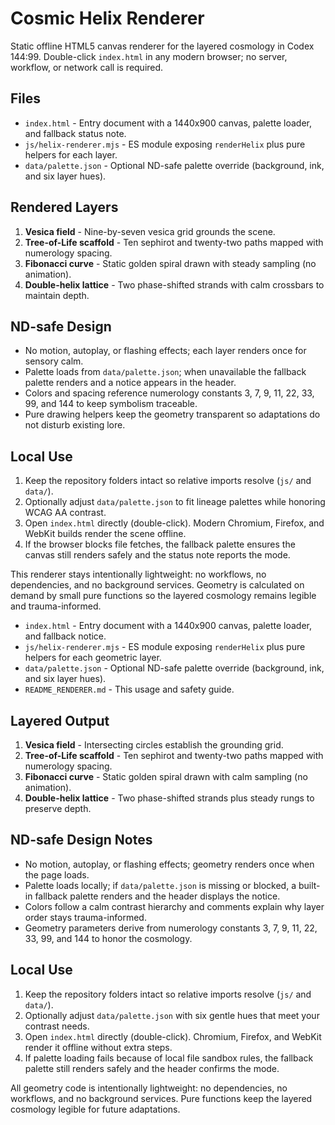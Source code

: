 # Cosmic Helix Renderer

Static offline HTML5 canvas renderer for the layered cosmology in Codex 144:99. Double-click `index.html` in any modern browser; no server, workflow, or network call is required.

## Files
- `index.html` - Entry document with a 1440x900 canvas, palette loader, and fallback status note.
- `js/helix-renderer.mjs` - ES module exposing `renderHelix` plus pure helpers for each layer.
- `data/palette.json` - Optional ND-safe palette override (background, ink, and six layer hues).

## Rendered Layers
1. **Vesica field** - Nine-by-seven vesica grid grounds the scene.
2. **Tree-of-Life scaffold** - Ten sephirot and twenty-two paths mapped with numerology spacing.
3. **Fibonacci curve** - Static golden spiral drawn with steady sampling (no animation).
4. **Double-helix lattice** - Two phase-shifted strands with calm crossbars to maintain depth.

## ND-safe Design
- No motion, autoplay, or flashing effects; each layer renders once for sensory calm.
- Palette loads from `data/palette.json`; when unavailable the fallback palette renders and a notice appears in the header.
- Colors and spacing reference numerology constants 3, 7, 9, 11, 22, 33, 99, and 144 to keep symbolism traceable.
- Pure drawing helpers keep the geometry transparent so adaptations do not disturb existing lore.

## Local Use
1. Keep the repository folders intact so relative imports resolve (`js/` and `data/`).
2. Optionally adjust `data/palette.json` to fit lineage palettes while honoring WCAG AA contrast.
3. Open `index.html` directly (double-click). Modern Chromium, Firefox, and WebKit builds render the scene offline.
4. If the browser blocks file fetches, the fallback palette ensures the canvas still renders safely and the status note reports the mode.

This renderer stays intentionally lightweight: no workflows, no dependencies, and no background services. Geometry is calculated on demand by small pure functions so the layered cosmology remains legible and trauma-informed.
- `index.html` - Entry document with a 1440x900 canvas, palette loader, and fallback notice.
- `js/helix-renderer.mjs` - ES module exposing `renderHelix` plus pure helpers for each geometric layer.
- `data/palette.json` - Optional ND-safe palette override (background, ink, and six layer hues).
- `README_RENDERER.md` - This usage and safety guide.

## Layered Output
1. **Vesica field** - Intersecting circles establish the grounding grid.
2. **Tree-of-Life scaffold** - Ten sephirot and twenty-two paths mapped with numerology spacing.
3. **Fibonacci curve** - Static golden spiral drawn with calm sampling (no animation).
4. **Double-helix lattice** - Two phase-shifted strands plus steady rungs to preserve depth.

## ND-safe Design Notes
- No motion, autoplay, or flashing effects; geometry renders once when the page loads.
- Palette loads locally; if `data/palette.json` is missing or blocked, a built-in fallback palette renders and the header displays the notice.
- Colors follow a calm contrast hierarchy and comments explain why layer order stays trauma-informed.
- Geometry parameters derive from numerology constants 3, 7, 9, 11, 22, 33, 99, and 144 to honor the cosmology.

## Local Use
1. Keep the repository folders intact so relative imports resolve (`js/` and `data/`).
2. Optionally adjust `data/palette.json` with six gentle hues that meet your contrast needs.
3. Open `index.html` directly (double-click). Chromium, Firefox, and WebKit render it offline without extra steps.
4. If palette loading fails because of local file sandbox rules, the fallback palette still renders safely and the header confirms the mode.

All geometry code is intentionally lightweight: no dependencies, no workflows, and no background services. Pure functions keep the layered cosmology legible for future adaptations.
